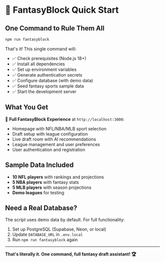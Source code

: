 # 🚀 FantasyBlock Quick Start

## One Command to Rule Them All

```bash
npm run fantasyblock
```

That's it! This single command will:
- ✅ Check prerequisites (Node.js 18+)
- ✅ Install all dependencies
- ✅ Set up environment variables
- ✅ Generate authentication secrets
- ✅ Configure database (with demo data)
- ✅ Seed fantasy sports sample data
- ✅ Start the development server

## What You Get

🏈 **Full FantasyBlock Experience** at `http://localhost:3000`:
- Homepage with NFL/NBA/MLB sport selection
- Draft setup with league configuration  
- Live draft room with AI recommendations
- League management and user preferences
- User authentication and registration

## Sample Data Included

- **10 NFL players** with rankings and projections
- **5 NBA players** with fantasy stats
- **5 MLB players** with season projections
- **Demo leagues** for testing

## Need a Real Database?

The script uses demo data by default. For full functionality:

1. Set up PostgreSQL (Supabase, Neon, or local)
2. Update `DATABASE_URL` in `.env.local`
3. Run `npm run fantasyblock` again

---

**That's literally it. One command, full fantasy draft assistant! 🏆**